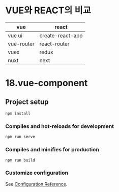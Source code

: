 # VUE와 REACT의 비교
| vue | react |
|------|------|
| vue ui | create-react-app |
| vue-router | react-router |
| vuex | redux |
| nuxt | next |


# 18.vue-component

## Project setup
```
npm install
```

### Compiles and hot-reloads for development
```
npm run serve
```

### Compiles and minifies for production
```
npm run build
```

### Customize configuration
See [Configuration Reference](https://cli.vuejs.org/config/).
